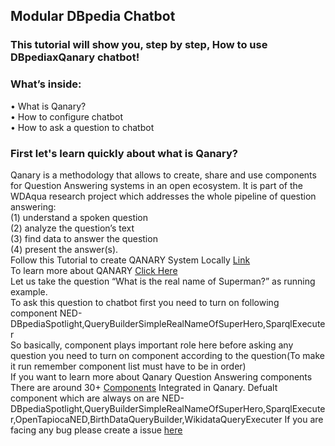 ## Modular DBpedia Chatbot
### This tutorial will show you, step by step, How to use DBpediaxQanary chatbot!
### What’s inside: <br />
<span>&#8226;</span> What is Qanary? <br />
<span>&#8226;</span> How to configure chatbot <br />
<span>&#8226;</span> How to ask a question to chatbot<br />
### First let's learn quickly about what is Qanary?
Qanary is a methodology that allows to create, share and use components for Question Answering systems in an open ecosystem. It is part of the WDAqua research project which addresses the whole pipeline of question answering: <br />
(1) understand a spoken question <br />
(2) analyze the question’s text <br />
(3) find data to answer the question <br />
(4) present the answer(s).
<br />
Follow this Tutorial to create QANARY System Locally [Link](https://github.com/WDAqua/Qanary) 
<br />
To learn more about QANARY [Click Here](https://github.com/WDAqua/Qanary/wiki/What-is-Qanary%3F)
<br />
Let us take the question “What is the real name of Superman?” as running example. <br /> To ask this question to chatbot first you need to turn on following component NED-DBpediaSpotlight,QueryBuilderSimpleRealNameOfSuperHero,SparqlExecuter <br />
So basically, component plays important role here before asking any question you need to turn on component according to the question(To make it run remember component list must have to be in order) <br />
If you want to learn more about Qanary Question Answering components There are around 30+ [Components](https://github.com/WDAqua/Qanary-question-answering-components) Integrated in Qanary.
Defualt component which are always on are NED-DBpediaSpotlight,QueryBuilderSimpleRealNameOfSuperHero,SparqlExecuter,OpenTapiocaNED,BirthDataQueryBuilder,WikidataQueryExecuter
If you are facing any bug please create a issue [here](https://github.com/dbpedia/chatbot-ng)
